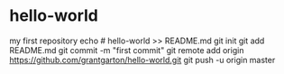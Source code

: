 # hello-world
my first repository
echo # hello-world >> README.md
git init
git add README.md
git commit -m "first commit"
git remote add origin https://github.com/grantgarton/hello-world.git
git push -u origin master
